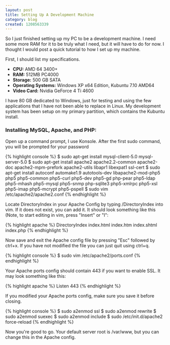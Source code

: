 ```yaml
---
layout: post
title: Setting Up A Development Machine
category: blog
created: 1208563339
---
```

So I just finished setting up my PC to be a development machine. I need some
more RAM for it to be truly what I need, but it will have to do for now. I
thought I would post a quick tutorial to how I set up my machine.

<!--more-->

First, I should list my specifications.

* **CPU:** AMD 64 3400+
* **RAM:** 512MB PC4000
* **Storage:** 500 GB SATA
* **Operating Systems:** Windows XP x64 Edition, Kubuntu 7.10 AMD64
* **Video Card:** Nvidia GeForce 4 Ti 4600

I have 80 GB dedicated to Windows, just for testing and using the few
applications that I have not been able to replace in Linux. My development
system has been setup on my primary partition, which contains the Kubuntu
install.

### Installing MySQL, Apache, and PHP:
Open up a command prompt, I use Konsole. After the first sudo command, you will
be prompted for your password

{% highlight console %}
$ sudo apt-get install mysql-client-5.0 mysql-server-5.0
$ sudo apt-get install apache2 apache2.2-common apache2-doc apache2-mpm-prefork apache2-utils libapr1 libexpat1 ssl-cert
$ sudo apt-get install autoconf automake1.9 autotools-dev libapache2-mod-php5 php5 php5-common php5-curl php5-dev php5-gd php-pear php5-ldap php5-mhash php5-mysql php5-snmp php-sqlite3 php5-xmlrpc php5-xsl php5-imap php5-mcrypt php5-pspell
$ sudo vim /etc/apache2/apache2.conf
{% endhighlight %}

Locate DirectoryIndex in your Apache Config by typing /DirectoryIndex into vim.
If it does not exist, you can add it. It should look something like this (Note,
to start editing in vim, press "Insert" or "I":

{% highlight apache %}
DirectoryIndex index.html index.htm index.shtml index.php
{% endhighlight %}

Now save and exit the Apache config file by pressing "Esc" followed by
ctrl+x. If you have not modified the file you can just quit using
ctrl+q.

{% highlight console %}
$ sudo vim /etc/apache2/ports.conf
{% endhighlight %}

Your Apache ports config should contain 443 if you want to enable SSL. It may
look something like this:

{% highlight apache %}
<ifmodule mod_ssl.c="">
 Listen 443
</ifmodule>
{% endhighlight %}

If you modified your Apache ports config, make sure you save it before closing. 

{% highlight console %}
$ sudo a2enmod ssl
$ sudo a2enmod rewrite
$ sudo a2enmod suexec
$ sudo a2enmod include
$ sudo /etc/init.d/apache2 force-reload
{% endhighlight %}

Now you're good to go. Your default server root is /var/www, but you can change
this in the Apache config.
